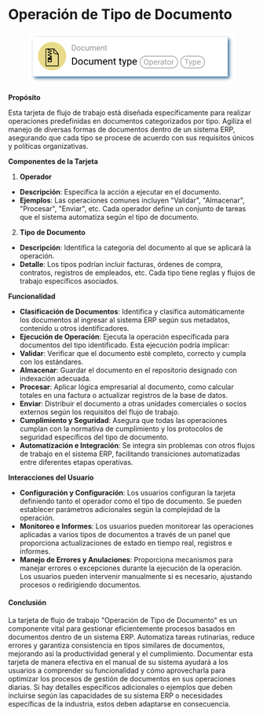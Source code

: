 # Operación de Tipo de Documento

<figure><img src="../../../.gitbook/assets/userlmn_5cc120c265b7a237929e829ce781b452.png" alt=""><figcaption></figcaption></figure>

**Propósito**

Esta tarjeta de flujo de trabajo está diseñada específicamente para realizar operaciones predefinidas en documentos categorizados por tipo. Agiliza el manejo de diversas formas de documentos dentro de un sistema ERP, asegurando que cada tipo se procese de acuerdo con sus requisitos únicos y políticas organizativas.

**Componentes de la Tarjeta**

1. **Operador**
* **Descripción**: Especifica la acción a ejecutar en el documento.
* **Ejemplos**: Las operaciones comunes incluyen "Validar", "Almacenar", "Procesar", "Enviar", etc. Cada operador define un conjunto de tareas que el sistema automatiza según el tipo de documento.
2. **Tipo de Documento**
* **Descripción**: Identifica la categoría del documento al que se aplicará la operación.
* **Detalle**: Los tipos podrían incluir facturas, órdenes de compra, contratos, registros de empleados, etc. Cada tipo tiene reglas y flujos de trabajo específicos asociados.

**Funcionalidad**

* **Clasificación de Documentos**: Identifica y clasifica automáticamente los documentos al ingresar al sistema ERP según sus metadatos, contenido u otros identificadores.
* **Ejecución de Operación**: Ejecuta la operación especificada para documentos del tipo identificado. Esta ejecución podría implicar:
* **Validar**: Verificar que el documento esté completo, correcto y cumpla con los estándares.
* **Almacenar**: Guardar el documento en el repositorio designado con indexación adecuada.
* **Procesar**: Aplicar lógica empresarial al documento, como calcular totales en una factura o actualizar registros de la base de datos.
* **Enviar**: Distribuir el documento a otras unidades comerciales o socios externos según los requisitos del flujo de trabajo.
* **Cumplimiento y Seguridad**: Asegura que todas las operaciones cumplan con la normativa de cumplimiento y los protocolos de seguridad específicos del tipo de documento.
* **Automatización e Integración**: Se integra sin problemas con otros flujos de trabajo en el sistema ERP, facilitando transiciones automatizadas entre diferentes etapas operativas.

**Interacciones del Usuario**

* **Configuración y Configuración**: Los usuarios configuran la tarjeta definiendo tanto el operador como el tipo de documento. Se pueden establecer parámetros adicionales según la complejidad de la operación.
* **Monitoreo e Informes**: Los usuarios pueden monitorear las operaciones aplicadas a varios tipos de documentos a través de un panel que proporciona actualizaciones de estado en tiempo real, registros e informes.
* **Manejo de Errores y Anulaciones**: Proporciona mecanismos para manejar errores o excepciones durante la ejecución de la operación. Los usuarios pueden intervenir manualmente si es necesario, ajustando procesos o redirigiendo documentos.

#### Conclusión

La tarjeta de flujo de trabajo "Operación de Tipo de Documento" es un componente vital para gestionar eficientemente procesos basados en documentos dentro de un sistema ERP. Automatiza tareas rutinarias, reduce errores y garantiza consistencia en tipos similares de documentos, mejorando así la productividad general y el cumplimiento. Documentar esta tarjeta de manera efectiva en el manual de su sistema ayudará a los usuarios a comprender su funcionalidad y cómo aprovecharla para optimizar los procesos de gestión de documentos en sus operaciones diarias. Si hay detalles específicos adicionales o ejemplos que deben incluirse según las capacidades de su sistema ERP o necesidades específicas de la industria, estos deben adaptarse en consecuencia.
